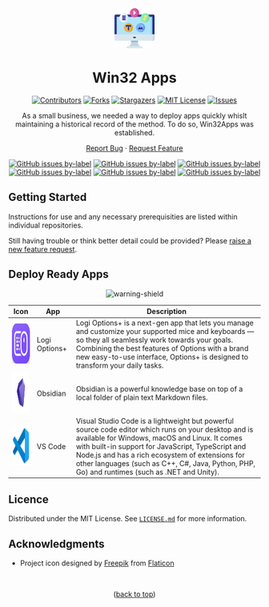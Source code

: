 <div align="center">
  
  <a href="https://github.com/ALARP-Solutions/Win32Apps">
    <img src="logo.png" alt="Logo" width="80" height="80">
  </a>

  <h1 id="top">Win32 Apps</h1>

  [![Contributors][contributors-shield]][contributors-url]
  [![Forks][forks-shield]][forks-url]
  [![Stargazers][stars-shield]][stars-url]
  [![MIT License][license-shield]][license-url]
  [![Issues][issues-shield]][issues-url]
  <br />
  
  As a small business, we needed a way to deploy apps quickly whislt maintaining a historical record of the method. To do so, Win32Apps was established.
  
  [Report Bug](https://github.com/ALARP-Solutions/Win32Apps/issues/new?assignees=&labels=bug&template=bug_report.md&title=)
  ·
  [Request Feature](https://github.com/ALARP-Solutions/Win32Apps/issues/new?assignees=&labels=enhancement&template=feature_request.md&title=)
  
  [![GitHub issues by-label](https://img.shields.io/github/issues/ALARP-Solutions/Win32Apps/bug?color=red&label=Bugs&style=flat-square)](https://github.com/ALARP-Solutions/Win32Apps/labels/bug)
  [![GitHub issues by-label](https://img.shields.io/github/issues/ALARP-Solutions/Win32Apps/documentation?color=blue&label=Documentation&style=flat-square)](https://github.com/ALARP-Solutions/Win32Apps/labels/documentation)
  [![GitHub issues by-label](https://img.shields.io/github/issues/ALARP-Solutions/Win32Apps/enhancement?color=aqua&label=Enhancements&style=flat-square)](https://github.com/ALARP-Solutions/Win32Apps/labels/enhancement)
  [![GitHub issues by-label](https://img.shields.io/github/issues/ALARP-Solutions/Win32Apps/good%2520first%2520issue?color=purple&label=Good%20First%20Issue&style=flat-square)](https://github.com/ALARP-Solutions/Win32Apps/labels/good%20first%20issue)
  [![GitHub issues by-label](https://img.shields.io/github/issues/ALARP-Solutions/Win32Apps/Help%20Wanted?color=forestgreen&label=Help%20Wanted&style=flat-square)](https://github.com/ALARP-Solutions/Win32Apps/labels/help%20wanted)
  [![GitHub issues by-label](https://img.shields.io/github/issues/ALARP-Solutions/Win32Apps/security?color=black&label=Security&style=flat-square)](https://github.com/ALARP-Solutions/Win32Apps/labels/security)
  
</div>

## Getting Started

Instructions for use and any necessary prerequisities are listed within individual repositories.

Still having trouble or think better detail could be provided? Please [raise a new feature request](https://github.com/ALARP-Solutions/Win32Apps/issues/new?assignees=&labels=documentation&template=feature_request.md&title=).

## Deploy Ready Apps
<div align="center">

![warning-shield]

</div>

| Icon | App | Description|
| --- | --- | --- |
| <img src="https://github.com/ALARP-Solutions/Win32-LogiOptionsPlus/blob/main/Icon.png" alt="Logo" width="80" height="80"> | Logi Options+ | Logi Options+ is a next-gen app that lets you manage and customize your supported mice and keyboards —so they all seamlessly work towards your goals. Combining the best features of Options with a brand new easy-to-use interface, Options+ is designed to transform your daily tasks. |
| <img src="https://github.com/ALARP-Solutions/Win32-Obsidian/blob/main/Icon.png" alt="Logo" width="80" height="80"> | Obsidian | Obsidian is a powerful knowledge base on top of a local folder of plain text Markdown files. |
| <img src="https://github.com/ALARP-Solutions/Win32-VSCode/blob/main/Icon.png" alt="Logo" width="80" height="80"> | VS Code | Visual Studio Code is a lightweight but powerful source code editor which runs on your desktop and is available for Windows, macOS and Linux. It comes with built-in support for JavaScript, TypeScript and Node.js and has a rich ecosystem of extensions for other languages (such as C++, C#, Java, Python, PHP, Go) and runtimes (such as .NET and Unity). |


## Licence

Distributed under the MIT License. See [`LICENSE.md`](https://github.com/ALARP-Solutions/Win32Apps/blob/main/LICENSE.md) for more information.

## Acknowledgments

- Project icon designed by [Freepik](https://www.flaticon.com/authors/freepik) from [Flaticon](https://www.flaticon.com/free-icons/programming)

</br>
<p align="center">(<a href="#top">back to top</a>)</p>

[warning-shield]: https://img.shields.io/badge/-%E2%9A%A0%EF%B8%8F%20Many%20of%20these%20are%20likely%20still%20in%20development.%20Use%20them%20at%20your%20own%20peril%2C%20and%20test%20before%20you%20deploy!%20%E2%9A%A0%EF%B8%8F-red
[contributors-shield]: https://img.shields.io/github/contributors/ALARP-Solutions/Win32Apps.svg?style=for-the-badge
[contributors-url]: https://github.com/ALARP-Solutions/Win32Apps/graphs/contributors
[forks-shield]: https://img.shields.io/github/forks/ALARP-Solutions/Win32Apps.svg?style=for-the-badge
[forks-url]: https://github.com/ALARP-Solutions/Win32Apps/network/members
[stars-shield]: https://img.shields.io/github/stars/ALARP-Solutions/Win32Apps.svg?style=for-the-badge
[stars-url]: https://github.com/ALARP-Solutions/Win32Apps/stargazers
[issues-shield]: https://img.shields.io/github/issues/ALARP-Solutions/Win32Apps.svg?style=for-the-badge
[issues-url]: https://github.com/ALARP-Solutions/Win32Apps/issues
[license-shield]: https://img.shields.io/github/license/ALARP-Solutions/Win32Apps.svg?style=for-the-badge
[license-url]: https://github.com/ALARP-Solutions/Win32Apps/blob/master/LICENSE.txt
[size-shield]: https://img.shields.io/github/repo-size/alarp-solutions/Win32Apps
